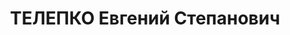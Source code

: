 ---
title: ТЕЛЕПКО Евгений Степанович
description: "1902 р., с. Кривляни Пружанського р-ну Брестської обл. (Республіка Білорусь),\
  \ росіянин, із робітників, освіта незакінчена вища. Проживав у м. Миргород Полтавської\
  \ обл. Військовослужбовець. \n  Заарештований 30 серпня 1937 р. Засуджений Верховним\
  \ Судом СРСР 10 грудня 1937 р. за ст. ст. 54-1, 54-8, 54-11 КК УРСР до розстрілу\
  \ з конфіскацією особистого майна. Вирок виконано 10 грудня 1937 р. у м. Харків.\
  \ \n  Реабілітований Верховним Судом СРСР 29 серпня 1961 р."
---